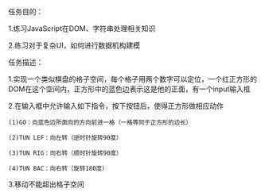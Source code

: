 ﻿任务目的：

  1.练习JavaScript在DOM、字符串处理相关知识

  2.练习对于复杂UI，如何进行数据机构建模

任务描述：

  1.实现一个类似棋盘的格子空间，每个格子用两个数字可以定位，一个红正方形的DOM在这个空间内，正方形中的蓝色边表示这是他的正面，有一个input输入框
	
  2.在输入框中允许输入如下指令，按下按钮后，使得正方形做相应动作
		
    (1)GO：向蓝色边所面向的方向前进一格（一格等同于正方形的边长）
		
    (2)TUN LEF：向左转（逆时针旋转90度）
		
    (3)TUN RIG：向右转（顺时针旋转90度）
		
    (4)TUN BAC：向右转（旋转180度）
	
  3.移动不能超出格子空间